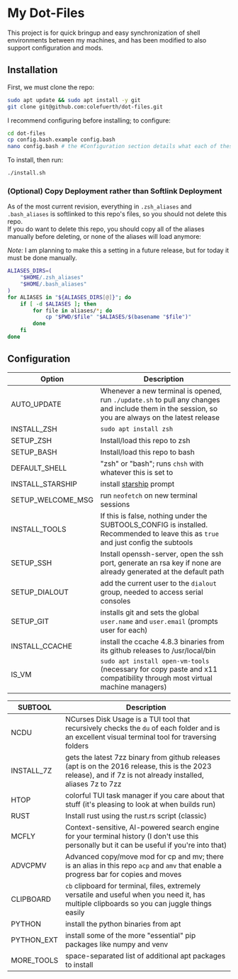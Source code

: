 # My Dot-Files

This project is for quick bringup and easy synchronization of shell environments between my machines, and has been modified to also support configuration and mods.

## Installation

First, we must clone the repo:

```bash
sudo apt update && sudo apt install -y git
git clone git@github.com:colefuerth/dot-files.git
```

I recommend configuring before installing; to configure:

```bash
cd dot-files
cp config.bash.example config.bash
nano config.bash # the #Configuration section details what each of these options do
```

To install, then run:

```bash
./install.sh
```

### (Optional) Copy Deployment rather than Softlink Deployment

As of the most current revision, everything in `.zsh_aliases` and `.bash_aliases` is softlinked to this repo's files, so you should not delete this repo.\
If you do want to delete this repo, you should copy all of the aliases manually before deleting, or none of the aliases will load anymore:

*Note:* I am planning to make this a setting in a future release, but for today it must be done manually.

```bash
ALIASES_DIRS=(
    "$HOME/.zsh_aliases"
    "$HOME/.bash_aliases"
)
for ALIASES in "${ALIASES_DIRS[@]}"; do
    if [ -d $ALIASES ]; then
        for file in aliases/*; do
            cp "$PWD/$file" "$ALIASES/$(basename "$file")"
        done
    fi
done
```

## Configuration

| Option | Description |
| --- | --- |
| AUTO_UPDATE | Whenever a new terminal is opened, run `./update.sh` to pull any changes and include them in the session, so you are always on the latest release |
| INSTALL_ZSH | `sudo apt install zsh` |
| SETUP_ZSH | Install/load this repo to zsh |
| SETUP_BASH | Install/load this repo to bash |
| DEFAULT_SHELL | "zsh" or "bash"; runs `chsh` with whatever this is set to |
| INSTALL_STARSHIP | install [starship](https://starship.rs/) prompt |
| SETUP_WELCOME_MSG | run `neofetch` on new terminal sessions |
| INSTALL_TOOLS | If this is false, nothing under the SUBTOOLS_CONFIG is installed. Recommended to leave this as `true` and just config the subtools |
| SETUP_SSH | Install openssh-server, open the ssh port, generate an rsa key if none are already generated at the default path |
| SETUP_DIALOUT | add the current user to the `dialout` group, needed to access serial consoles |
| SETUP_GIT | installs git and sets the global `user.name` and `user.email` (prompts user for each) |
| INSTALL_CCACHE | install the ccache 4.8.3 binaries from its github releases to /usr/local/bin |
| IS_VM | `sudo apt install open-vm-tools` (necessary for copy paste and x11 compatibility through most virtual machine managers) |

| SUBTOOL | Description |
| --- | --- |
| NCDU | NCurses Disk Usage is a TUI tool that recursively checks the `du` of each folder and is an excellent visual terminal tool for traversing folders |
| INSTALL_7Z | gets the latest 7zz binary from github releases (apt is on the 2016 release, this is the 2023 release), and if 7z is not already installed, aliases 7z to 7zz |
| HTOP | colorful TUI task manager if you care about that stuff (it's pleasing to look at when builds run) |
| RUST | Install rust using the rust.rs script (classic) |
| MCFLY | Context-sensitive, AI-powered search engine for your terminal history (I don't use this personally but it can be useful if you're into that) |
| ADVCPMV | Advanced copy/move mod for cp and mv; there is an alias in this repo `acp` and `amv` that enable a progress bar for copies and moves |
| CLIPBOARD | `cb` clipboard for terminal, files, extremely versatile and useful when you need it, has multiple clipboards so you can juggle things easily |
| PYTHON | install the python binaries from apt |
| PYTHON_EXT | install some of the more "essential" pip packages like numpy and venv |
| MORE_TOOLS | space-separated list of additional apt packages to install |
